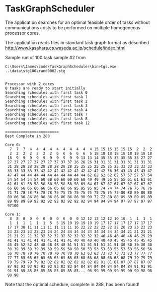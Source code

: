 # TaskGraphScheduler
 
The application searches for an optimal feasible order of tasks without communications costs to be performed on multiple homogeneous processor cores.  

The application reads files in standard task graph format as described http://www.kasahara.cs.waseda.ac.jp/schedule/index.html

Sample run of 100 task sample #2 from 

```
C:\Users\James\code\TaskGraphScheduler\bin>tgs.exe ..\data\stg100\rand0002.stg


Processor with 2 cores
8 tasks are ready to start initially
Searching schedules with first task 0
Searching schedules with first task 1
Searching schedules with first task 2
Searching schedules with first task 3
Searching schedules with first task 4
Searching schedules with first task 7
Searching schedules with first task 8
Searching schedules with first task 12

========================
Best Complete in 288

Core 0:
  7  7  7  4  4  4  4  4  4  4  4  4  4 15 15 15 15 15 15  2  2  2
  2  2  2  2  2  2  2  6  6  6  6  6  6 18 18 18 18 18 18 18 18 18
 18  9  9  9  9  9  9  9  9  9  9 13 13 14 35 35 35 35 35 35 27 27
 27 27 27 27 27 27 27 37 37 37 26 26 26 31 31 31 31 31 31 31 31 31
 31 28 28 28 28 28 28 28 28 28 25 25 25 25 25 25 25 33 33 33 33 33
 33 33 33 33 33 42 42 42 42 42 42 42 42 42 42 36 36 43 43 43 43 47
 47 47 44 44 44 44 44 44 44 44 44 44 62 62 62 62 62 57 57 57 57 54
 54 54 54 54 54 60 60 60 60 60 60 60 49 49 49 55 55 55 61 61 61 61
 61 61 61 58 58 58 58 58 58 58 58 69 64 67 67 67 67 67 67 67 67 67
 66 66 66 66 66 66 66 66 66 66 95 95 95 95 74 74 74 74 76 76 76 76
 71 71 78 78 78 78 78 75 75 75 75 75 75 75 75 75 75 80 80 80 80 80
 80 86 86 86 86 86 86 86 86 86 86 90 90 72 72 88 88 89 89 89 89 89
 89 89 89 89 92 92 92 92 92 92 92 92 94 94 94 94 94 97 97 97 97 97
 97100

Core 1:
  8  8  0  0  0  0  0  0  0  0  0 12 12 12 12 12 10 10  1  1  1  1
  1  1  1  1  1  1  5  5 19 19 19 19 19 19 17 17 17 17 17 17 17 17
 17 17 38 11 11 11 11 11 11 11 16 22 22 22 22 22 22 20 23 23 23 23
 23 23 23 23 23 23 24 24 24 34 34 34 34 34 34 34 34 34 21 21 21 21
 21 21 21 21 32 32 32 32 32 32 32 32 32 32 46 46 46 46 46 46 29 29
 41 41 41 41 41 41 41 41 41 41 40 40 40 40 40 40 45 45 45 45 45 45
 45 45 52 52 48 48 48 48 48 51 51 51 51 51 51 51 51 30 30 30 30 30
 30 39 39 39 39 39 39 59 59 50 50 50 53 53 53 53 53 53 53 56 56 56
 56 70 70 70 70 70 70 70 70 70 70 63 63 63 73 73 73 73 73 77 77 77
 77 77 65 65 65 65 65 65 65 65 65 68 68 68 68 68 68 68 79 79 79 79
 79 79 79 79 79 82 82 82 82 82 82 82 82 82 81 81 81 87 87 87 87 87
 87 93 93 93 93 93 93 93 83 83 84 84 84 84 84 84 84 84 84 91 91 91
 91 91 85 85 85 85 85 85 85 85 85... 96 99 99 99 99 99 99 99 98 98
 98 98
```

Note that the optimal schedule, complete in 288, has been found!
